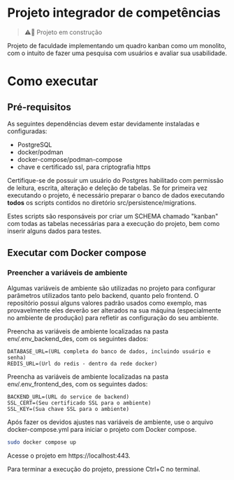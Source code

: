 # Projeto integrador de competências
> ⚠️🚧 Projeto em construção

Projeto de faculdade implementando um quadro kanban como um monolito, com o intuito de fazer uma pesquisa com usuários e avaliar sua usabilidade.

# Como executar

## Pré-requisitos
As seguintes dependências devem estar devidamente instaladas e configuradas:

- PostgreSQL
- docker/podman
- docker-compose/podman-compose
- chave e certificado ssl, para criptografia https

Certifique-se de possuir um usuário do Postgres habilitado com permissão de leitura, escrita, alteração e deleção de tabelas. Se for primeira vez executando o projeto, é necessário preparar o banco de dados executando **todos** os scripts contidos no diretório src/persistence/migrations.

Estes scripts são responsáveis por criar um SCHEMA chamado "kanban" com todas as tabelas necessárias para a execução do projeto, bem como inserir alguns dados para testes.

## Executar com Docker compose

### Preencher a variáveis de ambiente
Algumas variáveis de ambiente são utilizadas no projeto para configurar parâmetros utilizados tanto pelo backend, quanto pelo frontend. O repositório possui alguns valores padrão usados como exemplo, mas provavelmente eles deverão ser alterados na sua máquina (especialmente no ambiente de produção) para refletir as configuração do seu ambiente.

Preencha as variáveis de ambiente localizadas na pasta env/.env_backend_des, com os seguintes dados:
```
DATABASE_URL=(URL completa do banco de dados, incluindo usuário e senha)
REDIS_URL=(Url do redis - dentro da rede docker)
```
Preencha as variáveis de ambiente localizadas na pasta env/.env_frontend_des, com os seguintes dados:
```
BACKEND_URL=(URL do service de backend)
SSL_CERT=(Seu certificado SSL para o ambiente)
SSL_KEY=(Sua chave SSL para o ambiente)
```

Após fazer os devidos ajustes nas variáveis de ambiente, use o arquivo docker-compose.yml para iniciar o projeto com Docker compose.
```bash
sudo docker compose up
```
Acesse o projeto em https://localhost:443.

Para terminar a execução do projeto, pressione Ctrl+C no terminal.